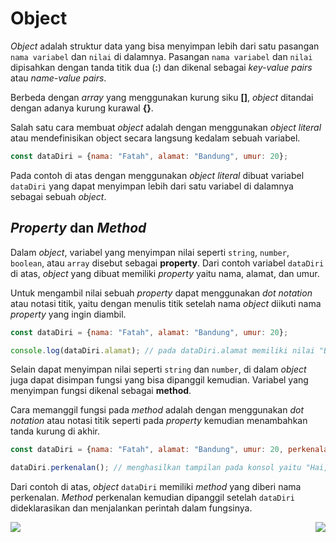 # Object

_Object_ adalah struktur data yang bisa menyimpan lebih dari satu pasangan `nama variabel` dan `nilai` di dalamnya. Pasangan `nama variabel` dan `nilai` dipisahkan dengan tanda titik dua (**:**) dan dikenal sebagai _key-value pairs_ atau _name-value pairs_.

Berbeda dengan _array_ yang menggunakan kurung siku **[]**, _object_ ditandai dengan adanya kurung kurawal **{}**.

Salah satu cara membuat _object_ adalah dengan menggunakan _object literal_ atau mendefinisikan object secara langsung kedalam sebuah variabel.

```javascript
const dataDiri = {nama: "Fatah", alamat: "Bandung", umur: 20};
```
Pada contoh di atas dengan menggunakan _object literal_ dibuat variabel `dataDiri` yang dapat menyimpan lebih dari satu variabel di dalamnya sebagai sebuah _object_.

## _Property_ dan _Method_

Dalam _object_, variabel yang menyimpan nilai seperti `string`, `number`, `boolean`, atau `array` disebut sebagai **property**. Dari contoh variabel `dataDiri` di atas, _object_ yang dibuat memiliki _property_ yaitu nama, alamat, dan umur.

Untuk mengambil nilai sebuah _property_ dapat menggunakan _dot notation_ atau notasi titik, yaitu dengan menulis titik setelah nama _object_ diikuti nama _property_ yang ingin diambil.

```javascript
const dataDiri = {nama: "Fatah", alamat: "Bandung", umur: 20};

console.log(dataDiri.alamat); // pada dataDiri.alamat memiliki nilai "Bandung"
```

Selain dapat menyimpan nilai seperti `string` dan `number`, di dalam _object_ juga dapat disimpan fungsi yang bisa dipanggil kemudian. Variabel yang menyimpan fungsi dikenal sebagai **method**.

Cara memanggil fungsi pada _method_ adalah dengan menggunakan _dot notation_ atau notasi titik seperti pada _property_ kemudian menambahkan tanda kurung di akhir.

```javascript
const dataDiri = {nama: "Fatah", alamat: "Bandung", umur: 20, perkenalan: function(){console.log("Hai, nama saya Fatah")}};

dataDiri.perkenalan(); // menghasilkan tampilan pada konsol yaitu "Hai, nama saya Fatah"
```
Dari contoh di atas, _object_ `dataDiri` memiliki _method_ yang diberi nama perkenalan. _Method_ perkenalan kemudian dipanggil setelah `dataDiri` dideklarasikan dan menjalankan perintah dalam fungsinya.

[<img align="left" src="https://api.bellshade.org/badge/navigation?badgeType=previous&text=Array Manipulation" />](../010_array_manipulation)

[<img align="right" src="https://api.bellshade.org/badge/navigation?badgeType=next&text=Object Manipulation" />](../012_object_manipulation)